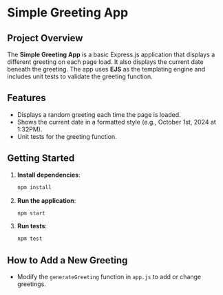 # Simple Greeting App

## Project Overview
The **Simple Greeting App** is a basic Express.js application that displays a different greeting on each page load. It also displays the current date beneath the greeting. The app uses **EJS** as the templating engine and includes unit tests to validate the greeting function.

## Features
- Displays a random greeting each time the page is loaded.
- Shows the current date in a formatted style (e.g., October 1st, 2024 at 1:32PM).
- Unit tests for the greeting function.

## Getting Started
1. **Install dependencies**:
   ```bash
   npm install
   ```
1. **Run the application**:
   ```bash
   npm start
   ```
1. **Run tests**:
   ```bash
   npm test
   ```

## How to Add a New Greeting
- Modify the `generateGreeting` function in `app.js` to add or change greetings.
